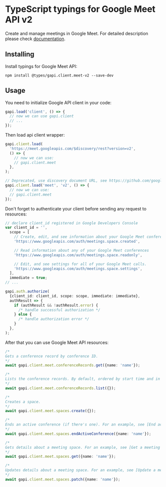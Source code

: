 # TypeScript typings for Google Meet API v2

Create and manage meetings in Google Meet.
For detailed description please check [documentation](https://developers.google.com/meet/api).

## Installing

Install typings for Google Meet API:

```
npm install @types/gapi.client.meet-v2 --save-dev
```

## Usage

You need to initialize Google API client in your code:

```typescript
gapi.load('client', () => {
  // now we can use gapi.client
  // ...
});
```

Then load api client wrapper:

```typescript
gapi.client.load(
  'https://meet.googleapis.com/$discovery/rest?version=v2',
  () => {
    // now we can use:
    // gapi.client.meet
  },
);
```

```typescript
// Deprecated, use discovery document URL, see https://github.com/google/google-api-javascript-client/blob/master/docs/reference.md#----gapiclientloadname----version----callback--
gapi.client.load('meet', 'v2', () => {
  // now we can use:
  // gapi.client.meet
});
```

Don't forget to authenticate your client before sending any request to resources:

```typescript
// declare client_id registered in Google Developers Console
var client_id = '',
  scope = [
    // Create, edit, and see information about your Google Meet conferences created by the app.
    'https://www.googleapis.com/auth/meetings.space.created',

    // Read information about any of your Google Meet conferences
    'https://www.googleapis.com/auth/meetings.space.readonly',

    // Edit, and see settings for all of your Google Meet calls.
    'https://www.googleapis.com/auth/meetings.space.settings',
  ],
  immediate = true;
// ...

gapi.auth.authorize(
  {client_id: client_id, scope: scope, immediate: immediate},
  authResult => {
    if (authResult && !authResult.error) {
      /* handle successful authorization */
    } else {
      /* handle authorization error */
    }
  },
);
```

After that you can use Google Meet API resources: <!-- TODO: make this work for multiple namespaces -->

```typescript
/*
Gets a conference record by conference ID.
*/
await gapi.client.meet.conferenceRecords.get({name: 'name'});

/*
Lists the conference records. By default, ordered by start time and in descending order.
*/
await gapi.client.meet.conferenceRecords.list({});

/*
Creates a space.
*/
await gapi.client.meet.spaces.create({});

/*
Ends an active conference (if there's one). For an example, see [End active conference](https://developers.google.com/meet/api/guides/meeting-spaces#end-active-conference).
*/
await gapi.client.meet.spaces.endActiveConference({name: 'name'});

/*
Gets details about a meeting space. For an example, see [Get a meeting space](https://developers.google.com/meet/api/guides/meeting-spaces#get-meeting-space).
*/
await gapi.client.meet.spaces.get({name: 'name'});

/*
Updates details about a meeting space. For an example, see [Update a meeting space](https://developers.google.com/meet/api/guides/meeting-spaces#update-meeting-space).
*/
await gapi.client.meet.spaces.patch({name: 'name'});
```
